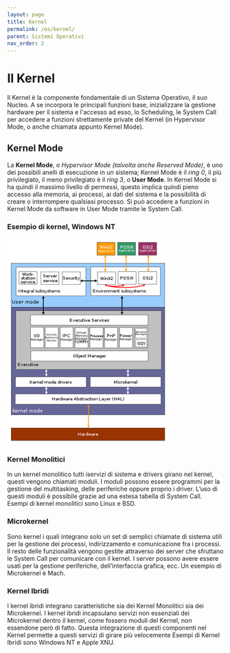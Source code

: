 ```yaml
---
layout: page
title: Kernel
permalink: /os/kernel/
parent: Sistemi Operativi
nav_order: 2
---
```


# Il Kernel
Il Kernel è la componente fondamentale di un Sistema Operativo, il suo Nucleo. A se incorpora le principali funzioni base, inizializzare la gestione hardware per il sistema e l'accesso ad esso, lo Scheduling, le System Call per accedere a funzioni strettamente private del Kernel (in Hypervisor Mode, o anche chiamata appunto Kernel Mode).

## Kernel Mode
La **Kernel Mode**, o _Hypervisor Mode (talvolta anche Reserved Mode)_, è uno dei possibili anelli di esecuzione in un sistema; Kernel Mode è il _ring 0_, il più privilegiato, il meno privilegiato è il _ring 3_, o **User Mode**.
In Kernel Mode si ha quindi il massimo livello di permessi, questo implica quindi pieno accesso alla memoria, ai processi, ai dati del sistema e la possibilità di creare o interrompere qualsiasi processo. Si può accedere a funzioni in Kernel Mode da software in User Mode tramite le System Call.

### **Esempio di kernel, Windows NT**

![windowsnt](../assets/images/windowsnt.png)

### Kernel Monolitici
In un kernel monolitico tutti iservizi di sistema e drivers girano nel kernel, questi vengono chiamati moduli. I moduli possono essere 
programmi per la gestione del multitasking, delle 
periferiche oppure proprio i driver. L’uso di questi moduli è possibile grazie ad una estesa tabella di System Call. Esempi di kernel monolitici 
sono Linux e BSD.

### Microkernel
Sono kernel i quali integrano solo un set di semplici chiamate di sistema utili per la gestione dei processi, indirizzamento e 
comunicazione fra i processi. Il resto delle 
funzionalità vengono gestite attraverso dei server che sfruttano le System Call per comunicare con il kernel. I server possono avere essere usati per la gestione periferiche, dell’interfaccia grafica, ecc. Un esempio di Microkernel è Mach.

### Kernel Ibridi
I kernel ibridi integrano caratteristiche sia dei Kernel Monolitici sia dei Microkernel. I kernel ibridi incapsulano servizi non essenziali dei Microkernel dentro il kernel, come fossero moduli del Kernel, non essendone però di fatto. Questa integrazione di questi componenti nel Kernel permette a questi servizi di girare più velocemente Esempi di Kernel Ibridi sono Windows NT e Apple XNU.